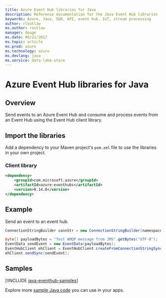 ```yaml
---
title: Azure Event Hub libraries for Java
description: Reference documentation for the Java Event Hub libraries 
keywords: Azure, Java, SDK, API, event hub, IoT, stream processing
author: rloutlaw
ms.author: routlaw
manager: douge
ms.date: 06/21/2017
ms.topic: article
ms.prod: azure
ms.technology: azure
ms.devlang: java
ms.service: data-lake-store
---
```


# Azure Event Hub libraries for Java

## Overview

Send events to an Azure Event Hub and consume and process events from an Event Hub using the Event Hub client library.

## Import the libraries

Add a dependency to your Maven project's `pom.xml` file to use the libraries in your own project.

### Client library

```XML
<dependency>
    <groupId>com.microsoft.azure</groupId>
    <artifactId>azure-eventhubs</artifactId>
    <version>0.14.0</version>
</dependency>
```   

## Example

Send an event to an event hub.

```java
ConnectionStringBuilder connStr = new ConnectionStringBuilder(namespaceName, eventHubName,sasKeyName, sasKey);

byte[] payloadBytes = "Test AMQP message from JMS".getBytes("UTF-8");
EventData sendEvent = new EventData(payloadBytes);
EventHubClient ehClient = EventHubClient.createFromConnectionStringSync(connStr.toString());
ehClient.sendSync(sendEvent);
```

## Samples

[!INCLUDE [java-eventhub-samples](../docs-ref-conceptual/includes/eventhub.md)]


Explore more [sample Java code](https://azure.microsoft.com/resources/samples/?platform=java) you can use in your apps.
